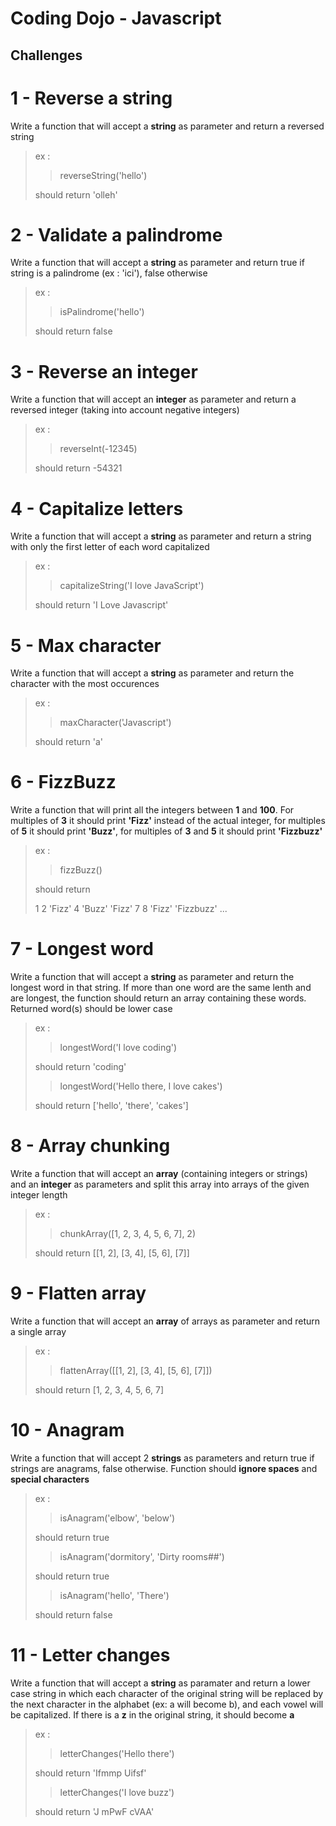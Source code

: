 # Coding Dojo - Javascript

## Challenges

# 1 - Reverse a string

Write a function that will accept a **string** as parameter and return a reversed string

> ex :
>
> > reverseString('hello')
>
> should return 'olleh'

# 2 - Validate a palindrome

Write a function that will accept a **string** as parameter and return true if string is a palindrome (ex : 'ici'), false otherwise

> ex :
>
> > isPalindrome('hello')
>
> should return false

# 3 - Reverse an integer

Write a function that will accept an **integer** as parameter and return a reversed integer (taking into account negative integers)

> ex :
>
> > reverseInt(-12345)
>
> should return -54321

# 4 - Capitalize letters

Write a function that will accept a **string** as parameter and return a string with only the first letter of each word capitalized

> ex :
>
> > capitalizeString('I love JavaScript')
>
> should return 'I Love Javascript'

# 5 - Max character

Write a function that will accept a **string** as parameter and return the character with the most occurences

> ex :
>
> > maxCharacter('Javascript')
>
> should return 'a'

# 6 - FizzBuzz

Write a function that will print all the integers between **1** and **100**. For multiples of **3** it should print **'Fizz'** instead of the actual integer, for multiples of **5** it should print **'Buzz'**, for multiples of **3** and **5** it should print **'Fizzbuzz'**

> ex :
>
> > fizzBuzz()
>
> should return
>
> 1
> 2
> 'Fizz'
> 4
> 'Buzz'
> 'Fizz'
> 7
> 8
> 'Fizz'
> 'Fizzbuzz'
> ...

# 7 - Longest word

Write a function that will accept a **string** as parameter and return the longest word in that string.
If more than one word are the same lenth and are longest, the function should return an array containing these words.
Returned word(s) should be lower case

> ex :
>
> > longestWord('I love coding')
>
> should return 'coding'
>
> > longestWord('Hello there, I love cakes')
>
> should return ['hello', 'there', 'cakes']

# 8 - Array chunking

Write a function that will accept an **array** (containing integers or strings) and an **integer** as parameters and split this array into arrays of the given integer length

> ex :
>
> > chunkArray([1, 2, 3, 4, 5, 6, 7], 2)
>
> should return [[1, 2], [3, 4], [5, 6], [7]]

# 9 - Flatten array

Write a function that will accept an **array** of arrays as parameter and return a single array

> ex :
>
> > flattenArray([[1, 2], [3, 4], [5, 6], [7]])
>
> should return [1, 2, 3, 4, 5, 6, 7]

# 10 - Anagram

Write a function that will accept 2 **strings** as parameters and return true if strings are anagrams, false otherwise.
Function should **ignore spaces** and **special characters**

> ex :
>
> > isAnagram('elbow', 'below')
>
> should return true
>
> > isAnagram('dormitory', 'Dirty rooms##')
>
> should return true
>
> > isAnagram('hello', 'There')
>
> should return false

# 11 - Letter changes

Write a function that will accept a **string** as paramater and return a lower case string in which each character of the original string will be replaced by the next character in the alphabet (ex: a will become b), and each vowel will be capitalized.
If there is a **z** in the original string, it should become **a**

> ex :
>
> > letterChanges('Hello there')
>
> should return 'Ifmmp Uifsf'
>
> > letterChanges('I love buzz')
>
> should return 'J mPwF cVAA'
